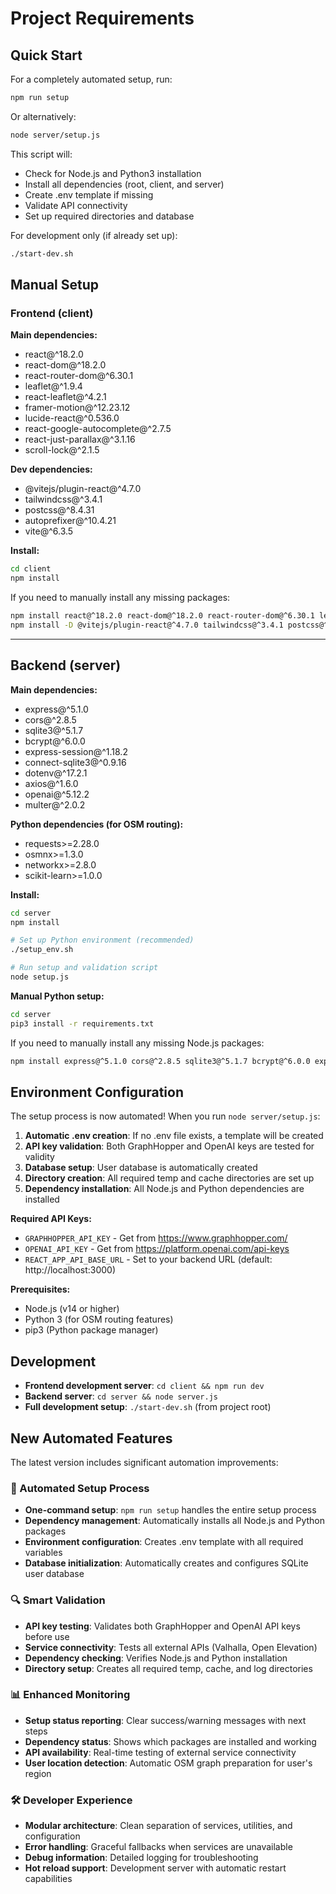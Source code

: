 # Project Requirements

## Quick Start

For a completely automated setup, run:
```sh
npm run setup
```

Or alternatively:
```sh
node server/setup.js
```

This script will:
- Check for Node.js and Python3 installation
- Install all dependencies (root, client, and server)
- Create .env template if missing
- Validate API connectivity
- Set up required directories and database

For development only (if already set up):
```sh
./start-dev.sh
```

## Manual Setup

### Frontend (client)

**Main dependencies:**
- react@^18.2.0
- react-dom@^18.2.0
- react-router-dom@^6.30.1
- leaflet@^1.9.4
- react-leaflet@^4.2.1
- framer-motion@^12.23.12
- lucide-react@^0.536.0
- react-google-autocomplete@^2.7.5
- react-just-parallax@^3.1.16
- scroll-lock@^2.1.5

**Dev dependencies:**
- @vitejs/plugin-react@^4.7.0
- tailwindcss@^3.4.1
- postcss@^8.4.31
- autoprefixer@^10.4.21
- vite@^6.3.5

**Install:**
```sh
cd client
npm install
```

If you need to manually install any missing packages:
```sh
npm install react@^18.2.0 react-dom@^18.2.0 react-router-dom@^6.30.1 leaflet@^1.9.4 react-leaflet@^4.2.1 framer-motion@^12.23.12 lucide-react@^0.536.0 react-google-autocomplete@^2.7.5 react-just-parallax@^3.1.16 scroll-lock@^2.1.5
npm install -D @vitejs/plugin-react@^4.7.0 tailwindcss@^3.4.1 postcss@^8.4.31 autoprefixer@^10.4.21 vite@^6.3.5
```

---

## Backend (server)

**Main dependencies:**
- express@^5.1.0
- cors@^2.8.5
- sqlite3@^5.1.7
- bcrypt@^6.0.0
- express-session@^1.18.2
- connect-sqlite3@^0.9.16
- dotenv@^17.2.1
- axios@^1.6.0
- openai@^5.12.2
- multer@^2.0.2

**Python dependencies (for OSM routing):**
- requests>=2.28.0
- osmnx>=1.3.0  
- networkx>=2.8.0
- scikit-learn>=1.0.0

**Install:**
```sh
cd server
npm install

# Set up Python environment (recommended)
./setup_env.sh

# Run setup and validation script
node setup.js
```

**Manual Python setup:**
```sh
cd server
pip3 install -r requirements.txt
```

If you need to manually install any missing Node.js packages:
```sh
npm install express@^5.1.0 cors@^2.8.5 sqlite3@^5.1.7 bcrypt@^6.0.0 express-session@^1.18.2 dotenv@^17.2.1 axios@^1.6.0 openai@^5.12.2 multer@^2.0.2 connect-sqlite3@^0.9.16
```

## Environment Configuration

The setup process is now automated! When you run `node server/setup.js`:

1. **Automatic .env creation**: If no .env file exists, a template will be created
2. **API key validation**: Both GraphHopper and OpenAI keys are tested for validity
3. **Database setup**: User database is automatically created
4. **Directory creation**: All required temp and cache directories are set up
5. **Dependency installation**: All Node.js and Python dependencies are installed

**Required API Keys:**
- `GRAPHHOPPER_API_KEY` - Get from https://www.graphhopper.com/
- `OPENAI_API_KEY` - Get from https://platform.openai.com/api-keys
- `REACT_APP_API_BASE_URL` - Set to your backend URL (default: http://localhost:3000)

**Prerequisites:**
- Node.js (v14 or higher)
- Python 3 (for OSM routing features)
- pip3 (Python package manager)

## Development

- **Frontend development server**: `cd client && npm run dev`
- **Backend server**: `cd server && node server.js`
- **Full development setup**: `./start-dev.sh` (from project root)

## New Automated Features

The latest version includes significant automation improvements:

### 🤖 Automated Setup Process
- **One-command setup**: `npm run setup` handles the entire setup process
- **Dependency management**: Automatically installs all Node.js and Python packages
- **Environment configuration**: Creates .env template with all required variables
- **Database initialization**: Automatically creates and configures SQLite user database

### 🔍 Smart Validation
- **API key testing**: Validates both GraphHopper and OpenAI API keys before use
- **Service connectivity**: Tests all external APIs (Valhalla, Open Elevation)
- **Dependency checking**: Verifies Node.js and Python installation
- **Directory setup**: Creates all required temp, cache, and log directories

### 📊 Enhanced Monitoring
- **Setup status reporting**: Clear success/warning messages with next steps
- **Dependency status**: Shows which packages are installed and working
- **API availability**: Real-time testing of external service connectivity
- **User location detection**: Automatic OSM graph preparation for user's region

### 🛠️ Developer Experience
- **Modular architecture**: Clean separation of services, utilities, and configuration
- **Error handling**: Graceful fallbacks when services are unavailable
- **Debug information**: Detailed logging for troubleshooting
- **Hot reload support**: Development server with automatic restart capabilities